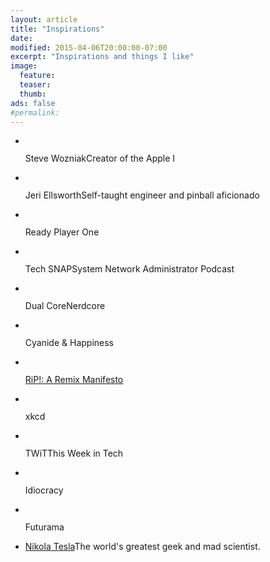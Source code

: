 ```yaml
---
layout: article
title: "Inspirations"
date:
modified: 2015-04-06T20:00:00-07:00
excerpt: "Inspirations and things I like"
image:
  feature:
  teaser:
  thumb:
ads: false
#permalink:
---
```

<ul class="th-grid-likes">
  <li>
    <a href="#"><img src="http://placehold.it/150x150.gif" alt=""></a><p><span class="header">Steve Wozniak</span>Creator of the Apple I</p>
  </li>
  <li>
    <a href="#"><img src="http://placehold.it/150x150.gif" alt=""></a><p><span class="header">Jeri Ellsworth</span>Self-taught engineer and pinball aficionado</p>
  </li>
  <li>
    <a href="#"><img src="http://placehold.it/150x150.gif" alt=""></a><p><span class="header">Ready Player One</span></p>
  </li>
  <li>
    <a href="#"><img src="http://placehold.it/150x150.gif" alt=""></a><p><span class="header">Tech SNAP</span>System Network Administrator Podcast</p>
  </li>
  <li>
    <a href="#"><img src="http://placehold.it/150x150.gif" alt=""></a><p><span class="header">Dual Core</span>Nerdcore</p>
  </li>
  <li>
    <a href="#"><img src="http://placehold.it/150x150.gif" alt=""></a><p><span class="header">Cyanide & Happiness</span></p>
  </li>
  <li>
    <a href="http://ripremix.com/"><img src="http://placehold.it/150x150.gif" alt=""></a><p><a href="http://ripremix.com/"><span class="header">RiP!: A Remix Manifesto</span></a></p>
  </li>
  <li>
    <a href="#"><img src="http://placehold.it/150x150.gif" alt=""></a><p><span class="header">xkcd</span></p>
  </li>
  <li>
    <a href="#"><img src="http://placehold.it/150x150.gif" alt=""></a><p><span class="header">TWiT</span>This Week in Tech</p>
  </li>
  <li>
    <a href="#"><img src="http://placehold.it/150x150.gif" alt=""></a><p><span class="header">Idiocracy</span></p>
  </li>
  <li>
    <a href="#"><img src="http://placehold.it/150x150.gif" alt=""></a><p><span class="header">Futurama</span></p>
  </li>
  <li>
    <p><a href="http://theoatmeal.com/comics/tesla"><img src="http://placehold.it/150x150.gif" alt=""><span class="header">Nikola Tesla</span></a>The world's greatest geek and mad scientist.</p>
  </li>
</ul>
